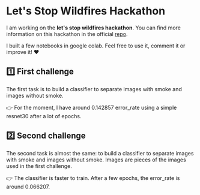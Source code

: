 # Let's Stop Wildfires Hackathon

I am working on the **let's stop wildfires hackathon**. You can find more information on this hackathon in the official [repo]( https://github.com/aiformankind/lets-stop-wildfires-hackathon).

I built a few notebooks in google colab. Feel free to use it, comment it or improve it! :heart:

## :one: First challenge
The first task is to build a classifier to separate images with smoke and images without smoke.

:point_right: For the moment, I have around 0.142857 error_rate using a simple resnet30 after a lot of epochs.

## :two: Second challenge
The second task is almost the same: to build a classifier to separate images with smoke and images without smoke. Images are pieces of the images used in the first challenge.

:point_right: The classifier is faster to train. After a few epochs, the error_rate is around 0.066207.
